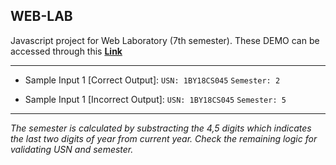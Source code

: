 ## WEB-LAB
Javascript project for Web Laboratory (7th semester). These DEMO can be accessed through this **[Link](https://mukulmilind.github.io/WEB-LAB)**

-----

- Sample Input 1 [Correct Output]:
`USN: 1BY18CS045`
`Semester: 2`

- Sample Input 1 [Incorrect Output]:
`USN: 1BY18CS045`
`Semester: 5`

-----

*The semester is calculated by substracting the 4,5 digits which indicates the last two digits of year from current year. Check the remaining logic for validating USN and semester.*
